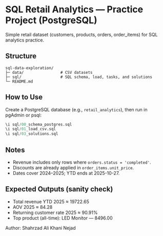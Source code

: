 # SQL Retail Analytics — Practice Project (PostgreSQL)

Simple retail dataset (customers, products, orders, order_items) for SQL analytics practice.

## Structure
```
sql-data-exploration/
├─ data/                # CSV datasets
├─ sql/                 # SQL schema, load, tasks, and solutions
└─ README.md
```

## How to Use
Create a PostgreSQL database (e.g., `retail_analytics`), then run in pgAdmin or psql:
```sql
\i sql/00_schema_postgres.sql
\i sql/01_load_csv.sql
\i sql/03_solutions.sql
```

## Notes
- Revenue includes only rows where `orders.status = 'completed'`.
- Discounts are already applied in `order_items.unit_price`.
- Dates cover 2024–2025; YTD ends at 2025-10-27.

## Expected Outputs (sanity check)
- Total revenue YTD 2025 ≈ 19722.65
- AOV 2025 ≈ 84.28
- Returning customer rate 2025 ≈ 90.91%
- Top product (all-time): LED Monitor — 8496.00

Author: Shahrzad Ali Khani Nejad

